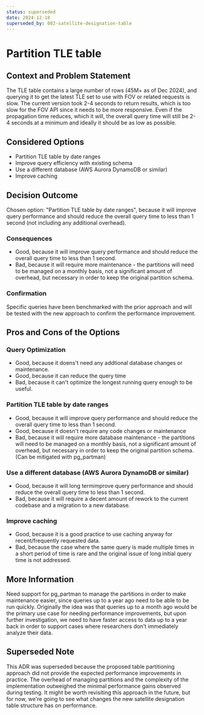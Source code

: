 ```yaml
---
status: superseded
date: 2024-12-18
superseded_by: 002-satellite-designation-table
---
```


# Partition TLE table

## Context and Problem Statement

The TLE table contains a large number of rows (45M+ as of Dec 2024), and querying it to get the latest TLE set
to use with FOV or related requests is slow. The current version took 2-4 seconds to return results, which is
too slow for the FOV API  since it needs to be more responsive. Even if the propagation time reduces, which it
will, the overall query time will still be 2-4 seconds at a minimum and ideally it should be as low as possible.


## Considered Options

* Partition TLE table by date ranges
* Improve query efficiency with existing schema
* Use a different database (AWS Aurora DynamoDB or similar)
* Improve caching

## Decision Outcome

Chosen option: "Partition TLE table by date ranges", because it will improve query performance and should reduce the
overall query time to less than 1 second (not including any additional overhead).


### Consequences

* Good, because it will improve query performance and should reduce the
overall query time to less than 1 second.
* Bad, because it will require more maintenance - the partitions will need to be managed on a monthly basis, not a significant amount of overhead, but necessary in order to keep the original partition schema.



### Confirmation

Specific queries have been benchmarked with the prior approach and will be tested with the new approach to confirm the performance improvement.


## Pros and Cons of the Options

### Query Optimization

* Good, because it doens't need any addtional database changes or maintenance.
* Good, because it can reduce the query time
* Bad, because it can't optimize the longest running query enough to be useful.

### Partition TLE table by date ranges

* Good, because it will improve query performance and should reduce the
overall query time to less than 1 second.
* Good, because it doesn't require any code changes or maintenance
* Bad, because it will require more database maintenance - the partitions will need to be managed on a monthly basis, not a significant amount of overhead, but necessary in order to keep the original partition schema. (Can be mitigated with pg_partman)

### Use a different database (AWS Aurora DynamoDB or similar)

* Good, because it will long termimprove query performance and should reduce the
overall query time to less than 1 second.
* Bad, because it will require a decent amount of rework to the current codebase and a migration to a new database.

### Improve caching

* Good, because it is a good practice to use caching anyway for recent/frequently requested data.
* Bad, because the case where the same query is made multiple times in a short period of time is rare and the original issue of long initial query time is not addressed.

## More Information
Need support for pg_partman to manage the partitions in order to make maintenance easier, since queries up to a year ago need to be able to be run quickly. Originally the idea was that queries up to a month ago would be the primary use case for needing performance improvements, but upon further investigation, we need to have faster access to data up to a year back in order to support cases where researchers don't immediately analyze their data.

## Superseded Note
This ADR was superseded because the proposed table partitioning approach did not provide the expected performance improvements in practice. The overhead of managing partitions and the complexity of the implementation outweighed the minimal performance gains observed during testing. It might be worth revisiting this approach in the future, but for now, we're going to see what changes the new satellite designation table structure has on performance.
